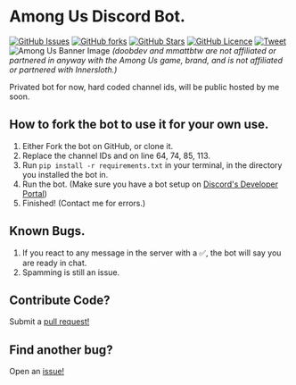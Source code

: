 # Among Us Discord Bot.
[![GitHub Issues](https://img.shields.io/github/issues/doobdev/among-us-bot)](https://github.com/doobdev/among-us-bot/issues)
[![GitHub forks](https://img.shields.io/github/forks/doobdev/among-us-bot)](https://github.com/doobdev/among-us-bot/network/members)
[![GitHub Stars](https://img.shields.io/github/stars/doobdev/among-us-bot)](https://github.com/doobdev/among-us-bot/stargazers)
[![GitHub Licence](https://img.shields.io/github/license/doobdev/among-us-bot)](https://github.com/doobdev/among-us-bot/blob/master/LICENSE)
[![Tweet](https://img.shields.io/twitter/url?url=https%3A%2F%2Fgithub.com%2Fdoobdev%2Famong-us-bot)](https://twitter.com/intent/tweet?text=What%20a%20super%20epic%20Among%20Us%20bot%20for%20Discord!%20Insane!!!%20Can%27t%20believe%20that%20@mmattbtw%20would%20code%20and%20make%20this,%20god%20he%20is%20so%20good%20at%20coding%20in%20Python:%20&url=https%3A%2F%2Fgithub.com%2Fdoobdev%2Famong-us-bot)
![Among Us Banner Image](https://img.itch.zone/aW1nLzE3MzAzNTQucG5n/original/6ZlfCk.png)
*(doobdev and mmattbtw are not affiliated or partnered in anyway with the Among Us game, brand, and is not affiliated or partnered with Innersloth.)*

Privated bot for now, hard coded channel ids, will be public hosted by me soon.

## How to fork the bot to use it for your own use.

1. Either Fork the bot on GitHub, or clone it.
2. Replace the channel IDs and on line 64, 74, 85, 113.
3. Run `pip install -r requirements.txt` in your terminal, in the directory you installed the bot in.
4. Run the bot. (Make sure you have a bot setup on [Discord's Developer Portal](https://discord.com/developers/applications))
5. Finished! (Contact me for errors.)

## Known Bugs.
1. If you react to any message in the server with a ✅, the bot will say you are ready in chat.
2. Spamming is still an issue.

## Contribute Code?
Submit a [pull request!](https://github.com/doobdev/among-us-bot/pulls)

## Find another bug?
Open an [issue!](https://github.com/doobdev/among-us-bot/issues)
